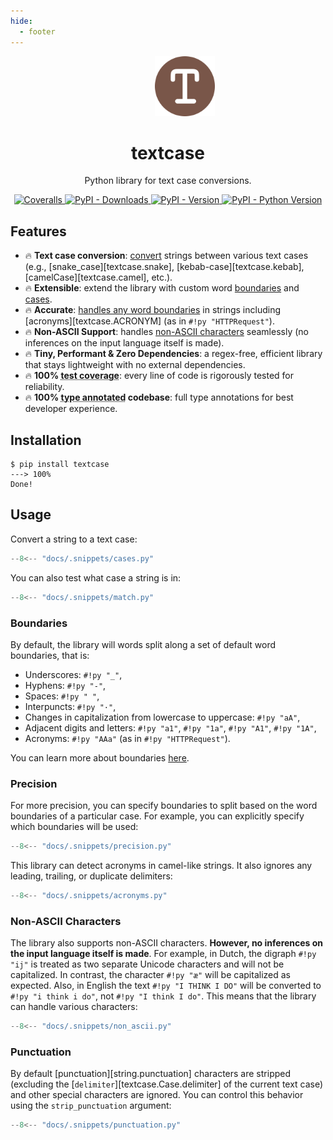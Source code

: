 ```yaml
---
hide:
  - footer
---
```


<p align="center">
  <span>&emsp;</span>
  <span>&emsp;</span>
  <span>&emsp;</span>
  <a href="https://pypi.python.org/pypi/textcase">
    <img src="https://raw.githubusercontent.com/zobweyt/textcase/refs/heads/main/docs/assets/favicon.svg" alt="textcase logo" width="96" height="96" />
  </a>
</p>

<h1 align="center">
  textcase
</h1>

<p align="center">
  Python library for text case conversions.
</p>

<p align="center">
  <a href="https://coveralls.io/github/zobweyt/textcase" target="_blank">
    <img src="https://img.shields.io/coverallsCoverage/github/zobweyt/textcase?branch=main" alt="Coveralls"/>
  </a>
  <a href="https://pypistats.org/packages/textcase" target="_blank">
    <img src="https://img.shields.io/pypi/dm/textcase" alt="PyPI - Downloads"/>
  </a>
  <a href="https://pypi.python.org/pypi/textcase" target="_blank">
    <img src="https://img.shields.io/pypi/v/textcase.svg" alt="PyPI - Version"/>
  </a>
  <a href="https://pypi.python.org/pypi/textcase" target="_blank">
    <img src="https://img.shields.io/pypi/pyversions/textcase.svg" alt="PyPI - Python Version"/>
  </a>
</p>

## Features

<div class="md-emoji-list" markdown>

- :fire: <span>**Text case conversion**: [convert](#usage) strings between various text cases (e.g., [snake_case][textcase.snake], [kebab-case][textcase.kebab], [camelCase][textcase.camel], etc.).</span>
- :fire: <span>**Extensible**: extend the library with custom word [boundaries](./learn/boundaries.md) and [cases](./learn/cases.md).</span>
- :fire: <span>**Accurate**: [handles any word boundaries](#precision) in strings including [acronyms][textcase.ACRONYM] (as in `#!py "HTTPRequest"`).</span>
- :fire: <span>**Non-ASCII Support**: handles [non-ASCII characters](#non-ascii-characters) seamlessly (no inferences on the input language itself is made).</span>
- :fire: <span>**Tiny, Performant & Zero Dependencies**: a regex-free, efficient library that stays lightweight with no external dependencies.</span>
- :fire: <span>**100% <abbr title="The amount of code that is automatically tested">test coverage</abbr>**: every line of code is rigorously tested for reliability.</span>
- :fire: <span>**100% <abbr title="Python type annotations, with this your editor and external tools can give you better support">type annotated</abbr> codebase**: full type annotations for best developer experience.</span>

</div>

## Installation

<!-- termynal -->

```console
$ pip install textcase
---> 100%
Done!
```

## Usage

Convert a string to a text case:

```py title="cases.py" linenums="1"
--8<-- "docs/.snippets/cases.py"
```

You can also test what case a string is in:

```py title="match.py" linenums="1" hl_lines="3-5"
--8<-- "docs/.snippets/match.py"
```

### Boundaries

By default, the library will words split along a set of default word boundaries, that is:

- Underscores: `#!py "_"`,
- Hyphens: `#!py "-"`,
- Spaces: `#!py " "`,
- Interpuncts: `#!py "·"`,
- Changes in capitalization from lowercase to uppercase: `#!py "aA"`,
- Adjacent digits and letters: `#!py "a1"`, `#!py "1a"`, `#!py "A1"`, `#!py "1A"`,
- Acronyms: `#!py "AAa"` (as in `#!py "HTTPRequest"`).

You can learn more about boundaries [here](./learn/boundaries.md).

### Precision

For more precision, you can specify boundaries to split based on the word boundaries of a particular case.
For example, you can explicitly specify which boundaries will be used:

```py title="precision.py" linenums="1" hl_lines="4"
--8<-- "docs/.snippets/precision.py"
```

This library can detect acronyms in camel-like strings. It also ignores any leading, trailing, or duplicate delimiters:

```py title="acronyms.py" linenums="1" hl_lines="3-5"
--8<-- "docs/.snippets/acronyms.py"
```

### Non-ASCII Characters

The library also supports non-ASCII characters. **However, no inferences on the input language itself is made**.
For example, in Dutch, the digraph `#!py "ij"` is treated as two separate Unicode characters and will not be capitalized.
In contrast, the character `#!py "æ"` will be capitalized as expected.
Also, in English the text `#!py "I THINK I DO"` will be converted to `#!py "i think i do"`, not `#!py "I think I do"`.
This means that the library can handle various characters:

```py title="non_ascii.py" linenums="1" hl_lines="3-5"
--8<-- "docs/.snippets/non_ascii.py"
```

### Punctuation

By default [punctuation][string.punctuation] characters are stripped
(excluding the [`delimiter`][textcase.Case.delimiter] of the current text case)
and other special characters are ignored.
You can control this behavior using the `strip_punctuation` argument:

```py title="punctuation.py" linenums="1" hl_lines="7-8"
--8<-- "docs/.snippets/punctuation.py"
```

